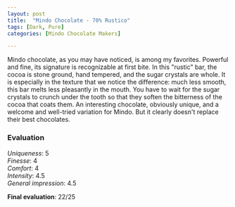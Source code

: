 ```yaml
---
layout: post
title:  "Mindo Chocolate - 70% Rustico"
tags: [Dark, Pure] 
categories: [Mindo Chocolate Makers]

---
```



Mindo chocolate, as you may have noticed, is among my favorites. Powerful and fine, its signature is recognizable at first bite.
In this "rustic" bar, the cocoa is stone ground, hand tempered, and the sugar crystals are whole.
It is especially in the texture that we notice the difference: much less smooth, this bar melts less pleasantly in the mouth. You have to wait for the sugar crystals to crunch under the tooth so that they soften the bitterness of the cocoa that coats them.
An interesting chocolate, obviously unique, and a welcome and well-tried variation for Mindo. But it clearly doesn't replace their best chocolates. 


### Evaluation

_Uniqueness_: 5  
_Finesse_: 4  
_Comfort_: 4  
_Intensity_: 4.5  
_General impression_: 4.5

**Final evaluation**: 22/25
